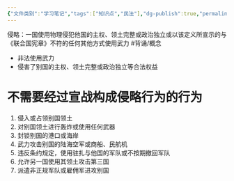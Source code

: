 ```yaml
---
{"文件类别":"学习笔记","tags":["知识点","民法"],"dg-publish":true,"permalink":"/学习笔记studyup/民法总论/侵略/","dgPassFrontmatter":true,"created":"2024-09-25T08:59:56.549+08:00","updated":"2024-11-04T19:33:45.114+08:00"}
---
```


侵略：一国使用物理侵犯他国的主权、领土完整或政治独立或以该定义所宣示的与《联合国宪章》不符的任何其他方式使用武力 #背诵/概念 
- 非法使用武力
- 侵害了别国的主权、领土完整或政治独立等合法权益
# 不需要经过宣战构成侵略行为的行为 
1. 侵入或占领别国领土
2. 对别国领土进行轰炸或使用任何武器
3. 封锁别国的港口或海岸
4. 武力攻击别国的陆海空军或商船、民航机
5. 违反条约规定，使用驻扎与他国的军队或不按期撤回军队
6. 允许另一国使用其领土攻击第三国
7. 派遣非正规军队或雇佣军进攻别国